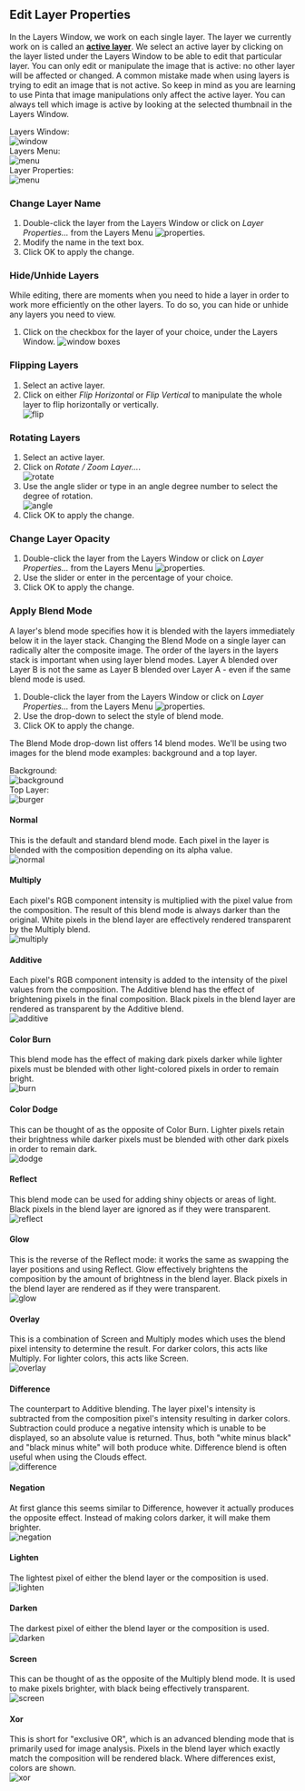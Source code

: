 ## __Edit Layer Properties__ ##

In the Layers Window, we work on each single layer. The layer we currently work on is called an [__active layer__](concept.md#layers). We select an active layer by clicking on the layer listed under the Layers Window to be able to edit that particular layer. You can only edit or manipulate the image that is active: no other layer will be affected or changed. A common mistake made when using layers is trying to edit an image that is not active. So keep in mind as you are learning to use Pinta that image manipulations only affect the active layer. You can always tell which image is active by looking at the selected thumbnail in the Layers Window.

Layers Window:  
![window](img/layer/window.png)  
Layers Menu:  
![menu](img/layer/menu.png)  
Layer Properties:  
![menu](img/layer/layerproperties.png)  

### __Change Layer Name__ ###
1. Double-click the layer from the Layers Window or click on *Layer Properties...* from the Layers Menu ![properties](img/layer/properties.png).
2. Modify the name in the text box.
3. Click OK to apply the change.

### __Hide/Unhide Layers__ ###
While editing, there are moments when you need to hide a layer in order to work more efficiently on the other layers. To do so, you can hide or unhide any layers you need to view.

1. Click on the checkbox for the layer of your choice, under the Layers Window. 
![window boxes](img/layer/winbox.png)

### __Flipping Layers__ ###
1. Select an active layer.
2. Click on either *Flip Horizontal* or *Flip Vertical* to manipulate the whole layer to flip horizontally or vertically.  
![flip](img/layer/flip.png)

### __Rotating Layers__ ###
1. Select an active layer.
2. Click on *Rotate / Zoom Layer...*.  
![rotate](img/layer/rotate.png)
3. Use the angle slider or type in an angle degree number to select the degree of rotation.  
![angle](img/layer/angle.png)
4. Click OK to apply the change.

### __Change Layer Opacity__ ###
1. Double-click the layer from the Layers Window or click on *Layer Properties...* from the Layers Menu ![properties](img/layer/properties.png).
2. Use the slider or enter in the percentage of your choice.
3. Click OK to apply the change.

### __Apply Blend Mode__ ###
A layer's blend mode specifies how it is blended with the layers immediately below it in the layer stack.  Changing the Blend Mode on a single layer can radically alter the composite image. The order of the layers in the layers stack is important when using layer blend modes. Layer A blended over Layer B is not the same as Layer B blended over Layer A - even if the same blend mode is used.

1. Double-click the layer from the Layers Window or click on *Layer Properties...* from the Layers Menu ![properties](img/layer/properties.png).
2. Use the drop-down to select the style of blend mode.
3. Click OK to apply the change.

The Blend Mode drop-down list offers 14 blend modes. We'll be using two images for the blend mode examples: background and a top layer.

Background:  
![background](img/layer/background.jpg)  
Top Layer:  
![burger](img/layer/burger.png)

#### Normal ####

This is the default and standard blend mode. Each pixel in the layer is blended with the composition depending on its alpha value.  
![normal](img/layer/normal.png)

#### Multiply ####

Each pixel's RGB component intensity is multiplied with the pixel value from the composition. The result of this blend mode is always darker than the original.  White pixels in the blend layer are effectively rendered transparent by the Multiply blend.  
![multiply](img/layer/multiply.png)

#### Additive ####

Each pixel's RGB component intensity is added to the intensity of the pixel values from the composition.  The Additive blend has the effect of brightening pixels in the final composition. Black pixels in the blend layer are rendered as transparent by the Additive blend.  
![additive](img/layer/additive.png)

#### Color Burn ####

This blend mode has the effect of making dark pixels darker while lighter pixels must be blended with other light-colored pixels in order to remain bright.  
![burn](img/layer/burn.png)

#### Color Dodge ####

This can be thought of as the opposite of Color Burn. Lighter pixels retain their brightness while darker pixels must be blended with other dark pixels in order to remain dark.  
![dodge](img/layer/dodge.png)

#### Reflect ####

This blend mode can be used for adding shiny objects or areas of light. Black pixels in the blend layer are ignored as if they were transparent.  
![reflect](img/layer/reflect.png)

#### Glow ####

This is the reverse of the Reflect mode: it works the same as swapping the layer positions and using Reflect. Glow effectively brightens the composition by the amount of brightness in the blend layer. Black pixels in the blend layer are rendered as if they were transparent.  
![glow](img/layer/glow.png)

#### Overlay ####

This is a combination of Screen and Multiply modes which uses the blend pixel intensity to determine the result.  For darker colors, this acts like Multiply. For lighter colors, this acts like Screen.  
![overlay](img/layer/overlay.png)

#### Difference ####

The counterpart to Additive blending. The layer pixel's intensity is subtracted from the composition pixel's intensity resulting in darker colors.  Subtraction could produce a negative intensity which is unable to be displayed, so an absolute value is returned.  Thus, both "white minus black" and "black minus white" will both produce white. Difference blend is often useful when using the Clouds effect.  
![difference](img/layer/difference.png)

#### Negation ####

At first glance this seems similar to Difference, however it actually produces the opposite effect.  Instead of making colors darker, it will make them brighter.  
![negation](img/layer/negation.png)

#### Lighten ####

The lightest pixel of either the blend layer or the composition is used.  
![lighten](img/layer/lighten.png)

#### Darken ####

The darkest pixel of either the blend layer or the composition is used.  
![darken](img/layer/darken.png)

#### Screen ####

This can be thought of as the opposite of the Multiply blend mode. It is used to make pixels brighter, with black being effectively transparent.  
![screen](img/layer/screen.png)

#### Xor ####

This is short for "exclusive OR", which is an advanced blending mode that is primarily used for image analysis.  Pixels in the blend layer which exactly match the composition will be rendered black. Where differences exist, colors are shown.  
![xor](img/layer/xor.png)
